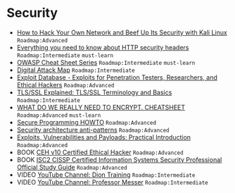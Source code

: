 # Security

 - [How to Hack Your Own Network and Beef Up Its Security with Kali Linux](https://lifehacker.com/how-to-hack-your-own-network-and-beef-up-its-security-w-1649785071) `Roadmap:Advanced`
 - [Everything you need to know about HTTP security headers](https://blog.appcanary.com/2017/http-security-headers.html) `Roadmap:Intermediate` `must-learn`
 - [OWASP Cheat Sheet Series](https://cheatsheetseries.owasp.org/) `Roadmap:Intermediate` `must-learn`
 - [Digital Attack Map](https://www.digitalattackmap.com/) `Roadmap:Intermediate`
 - [Exploit Database - Exploits for Penetration Testers, Researchers, and Ethical Hackers](https://www.exploit-db.com/) `Roadmap:Advanced`
 - [TLS/SSL Explained: TLS/SSL Terminology and Basics](https://dzone.com/articles/tlsssl-terminology-and-basics) `Roadmap:Intermediate`
 - [WHAT DO WE REALLY NEED TO ENCRYPT. CHEATSHEET](https://www.cossacklabs.com/blog/what-we-need-to-encrypt-cheatsheet.html) `Roadmap:Advanced` `must-learn`
 - [Secure Programming HOWTO](https://dwheeler.com/secure-programs/Secure-Programs-HOWTO.html) `Roadmap:Advanced`
 - [Security architecture anti-patterns](https://www.ncsc.gov.uk/whitepaper/security-architecture-anti-patterns) `Roadmap:Advanced`
 - [Exploits, Vulnerabilities and Payloads: Practical Introduction](https://www.infosecmatter.com/exploits-vulnerabilities-and-payloads-practical-introduction/) `Roadmap:Advanced`
 - BOOK [CEH v10 Certified Ethical Hacker](https://www.amazon.com/Certified-Ethical-Hacker-Study-Guide/dp/1119533198) `Roadmap:Advanced`
 - BOOK [ISC2 CISSP Certified Information Systems Security Professional Official Study Guide](https://www.amazon.com/Certified-Information-Security-Professional-Official/dp/1119523265) `Roadmap:Advanced`
 - VIDEO [YouTube Channel: Dion Training](https://www.youtube.com/channel/UCEJy7bKsMJqyb_z75V1fAsg) `Roadmap:Intermediate`
 - VIDEO [YouTube Channel: Professor Messer](https://www.youtube.com/user/professormesser) `Roadmap:Intermediate`
